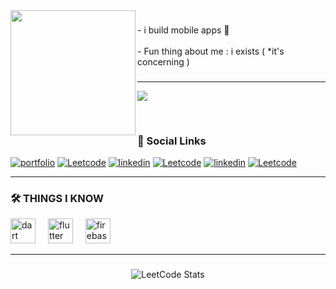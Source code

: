 
<img align="left" height="200" src="https://i.pinimg.com/564x/b8/8f/0b/b88f0bc75c7f89a978e97d8ba53462b7.jpg"  />

###

<p align="left">- i build mobile apps 🌸<br><br>- Fun thing about me : i exists ( *it's concerning )
</p>

###
<hr>


![](https://komarev.com/ghpvc/?username=PINAK-TILAVAT&label=PROFILE+VIEWS&color=ff69b4&style=for-the-badge)


<br>


### 🔗 Social Links

[![portfolio](https://img.shields.io/badge/my_portfolio-000?style=for-the-badge&logo=ko-fi&logoColor=white)](https://piinak-portfolio.web.app/)
[![Leetcode](https://img.shields.io/badge/gmail-000?style=for-the-badge&logo=gmail&logoColor=white)](https://mail.google.com/mail/?view=cm&fs=1&to=pinaktilavat0@gmail.com)
[![linkedin](https://img.shields.io/badge/telegram-000000?style=for-the-badge&logo=telegram&logoColor=white)](https://t.me/pinaktilavat)
[![Leetcode](https://img.shields.io/badge/twitter-000?style=for-the-badge&logo=X&logoColor=white)](https://x.com/pinkin4k)
[![linkedin](https://img.shields.io/badge/linkedin-000000?style=for-the-badge&logo=linkedin&logoColor=white)](https://www.linkedin.com/in/pinaktilavat/?trk=opento_sprofile_topcard)
[![Leetcode](https://img.shields.io/badge/reddit-000?style=for-the-badge&logo=reddit&logoColor=white)](https://www.reddit.com/user/Outrageous_Show783/)


<hr>
  
### 🛠 THINGS I KNOW 

<div align="left">
  
  <img src="https://skillicons.dev/icons?i=dart" height="40" alt="dart logo"  />
  <img width="12" />
  <img src="https://skillicons.dev/icons?i=flutter" height="40" alt="flutter logo"  />
  <img width="12" />
  <img src="https://skillicons.dev/icons?i=firebase" height="40" alt="firebase logo"  />
  <img width="12" />

</div>

<hr>


###
<div align="center">
  
![LeetCode Stats](https://leetcard.jacoblin.cool/PINAK-TILAVAT?theme=dark&font=PT%20Sans%20Caption&ext=heatmap)
</div>




